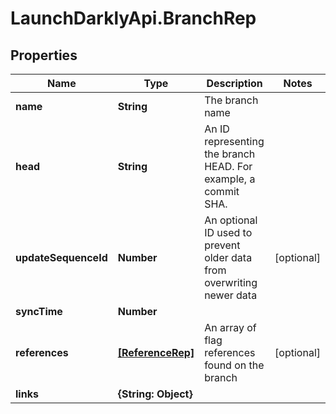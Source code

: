 # LaunchDarklyApi.BranchRep

## Properties

Name | Type | Description | Notes
------------ | ------------- | ------------- | -------------
**name** | **String** | The branch name | 
**head** | **String** | An ID representing the branch HEAD. For example, a commit SHA. | 
**updateSequenceId** | **Number** | An optional ID used to prevent older data from overwriting newer data | [optional] 
**syncTime** | **Number** |  | 
**references** | [**[ReferenceRep]**](ReferenceRep.md) | An array of flag references found on the branch | [optional] 
**links** | **{String: Object}** |  | 


